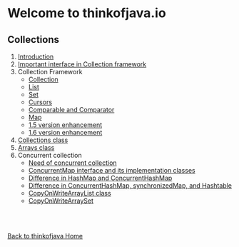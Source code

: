 # Welcome to thinkofjava.io

## Collections

1. [Introduction](1_Introduction/README.md)
2. [Important interface in Collection framework](2_key_interface/README.md)
3. Collection Framework
    - [Collection](3_collection_framework/collection.md)
    - [List](3_collection_framework/list.md)
    - [Set](3_collection_framework/set.md)
    - [Cursors](3_collection_framework/cursor.md)
    - [Comparable and Comparator](3_collection_framework/comparable_and_comparator.md)
    - [Map](3_collection_framework/map.md)
    - [1.5 version enhancement](3_collection_framework/1_5_version_enhancement.md)
    - [1.6 version enhancement](3_collection_framework/1_6_version_enhancement.md)
4. [Collections class](4_collections_class/collections_class.md)
5. [Arrays class](5_arrays_class/arrays_class.md)
6. Concurrent collection
    - [Need of concurrent collection](6_concurrent_collection/need_of_concurrent_collection.md)
    - [ConcurrentMap interface and its implementation classes](6_concurrent_collection/concurrentMap.md)
    - [Difference in HashMap and ConcurrentHashMap](6_concurrent_collection/dif_hashmap_and_concurrent_hashmap.md)
    - [Difference in ConcurrentHashMap, synchronizedMap, and Hashtable](6_concurrent_collection/dif_concurrentmap_synchronizedmap_hashtable.md)
    - [CopyOnWriteArrayList class](6_concurrent_collection/copy_on_write_arraylist_class.md)
    - [CopyOnWriteArraySet](6_concurrent_collection/copy_on_write_arrayset_class.md)


<br><br>

[Back to thinkofjava Home](../../README.md)
